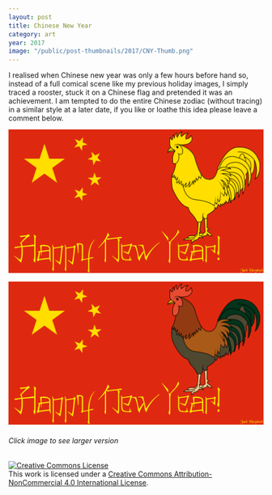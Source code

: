 ```yaml
---
layout: post
title: Chinese New Year
category: art
year: 2017
image: "/public/post-thumbnails/2017/CNY-Thumb.png"
---
```


I realised when Chinese new year was only a few hours before hand so, instead of a full comical scene like my previous holiday images, I simply traced a rooster, stuck it on a Chinese flag and pretended it was an achievement. I am tempted to do the entire Chinese zodiac (without tracing) in a similar style at a later date, if you like or loathe this idea please leave a comment below.


[Image01]: /public/post-images/2017/CNY-Yellow-Code.png
[
![Wolf][Image01]
][Image01]

[Image02]: /public/post-images/2017/CNY-Colour.png
[
![Wolf][Image02]
][Image02]

###### Click image to see larger version
<a rel="license" href="http://creativecommons.org/licenses/by-nc/4.0/"><img alt="Creative Commons License" style="border-width:0" src="https://i.creativecommons.org/l/by-nc/4.0/88x31.png" /></a><br />This work is licensed under a <a rel="license" href="http://creativecommons.org/licenses/by-nc/4.0/">Creative Commons Attribution-NonCommercial 4.0 International License</a>.
